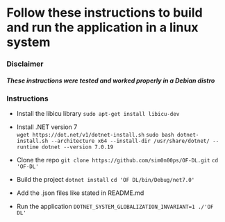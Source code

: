 # Follow these instructions to build and run the application in a linux system

### Disclaimer
##### These instructions were tested and worked properly in a Debian distro

### Instructions

- Install the libicu library
`sudo apt-get install libicu-dev`

- Install .NET version 7  
`wget https://dot.net/v1/dotnet-install.sh`
`sudo bash dotnet-install.sh --architecture x64 --install-dir /usr/share/dotnet/ --runtime dotnet --version 7.0.19`

- Clone the repo
`git clone https://github.com/sim0n00ps/OF-DL.git`
`cd 'OF-DL'`

- Build the project
`dotnet install`
`cd 'OF DL/bin/Debug/net7.0'`

- Add the .json files like stated in README.md
- Run the application
`DOTNET_SYSTEM_GLOBALIZATION_INVARIANT=1 ./'OF DL'`
